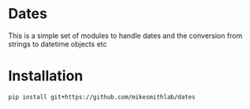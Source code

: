 # Dates
This is a simple set of modules to handle dates and the conversion from strings to datetime objects etc

# Installation
    pip install git+https://github.com/mikesmithlab/dates
